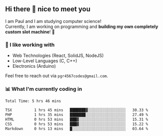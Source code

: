 ## Hi there 👋 nice to meet you

I am Paul and I am studying computer science!  
Currently, I am working on programming and **building my own completely custom slot machine**! 🎰

### 🔭 I like working with
- Web Technologies (React, SolidJS, NodeJS)
- Low-Level Languages (C, C++)
- Electronics (Arduino)

Feel free to reach out via `pgr4567codes@gmail.com`.

### 📊 What I'm currently coding in
<!--START_SECTION:waka-->

```txt
Total Time: 5 hrs 46 mins

TSX          1 hrs 45 mins   ███████▓░░░░░░░░░░░░░░░░░   30.33 %
PHP          1 hrs 35 mins   ███████░░░░░░░░░░░░░░░░░░   27.49 %
HTML         0 hrs 53 mins   ███▓░░░░░░░░░░░░░░░░░░░░░   15.31 %
CSS          0 hrs 53 mins   ███▓░░░░░░░░░░░░░░░░░░░░░   15.22 %
Markdown     0 hrs 13 mins   █░░░░░░░░░░░░░░░░░░░░░░░░   03.64 %
```

<!--END_SECTION:waka-->
